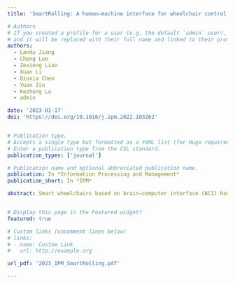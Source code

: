 ```yaml
---
title: 'SmartRolling: A human–machine interface for wheelchair control using EEG and smart sensing techniques'

# Authors
# If you created a profile for a user (e.g. the default `admin` user), write the username (folder name) here
# and it will be replaced with their full name and linked to their profile.
authors:
  - Landu Jiang
  - Cheng Luo
  - Zexiong Liao
  - Xuan Li
  - Qiuxia Chen
  - Yuan Jin
  - Kezhong Lu
  - admin

date: '2023-01-17'
doi: 'https://doi.org/10.1016/j.ipm.2022.103262'


# Publication type.
# Accepts a single type but formatted as a YAML list (for Hugo requirements).
# Enter a publication type from the CSL standard.
publication_types: ['journal']

# Publication name and optional abbreviated publication name.
publication: In *Information Processing and Management*
publication_short: In *IPM*

abstract: Smart wheelchairs based on brain–computer interface (BCI) have been widely utilized recently to address certain mobility problems for people with disability. In this paper, we present SmartRolling, an intuitive human–machine interaction approach for the direct control of robotic wheelchair that jointly leverages EEG signals and motion sensing techniques. Specifically, SmartRolling offers two wheelchair-actuation modes for users with different physical conditions: (1) head motion only — people who are severely disabled but able to do basic tasks using eyes and head, and (2) head and hands motion — in addition to type 1, people who can use functioning hands/arms for extra tasks. The system issues operation commands by recognizing different EEG patterns elicited by motor execution (ME) tasks including eye blink, jaw clench, and fist open/close, while at the same time estimates users’ steering intentions based on their facing direction by leveraging inertial measurements and computer vision techniques. The experiment results demonstrate that the proposed system is robust and effective to meets the individual’s needs and has great potential to promote better health.


# Display this page in the Featured widget?
featured: true

# Custom links (uncomment lines below)
# links:
# - name: Custom Link
#   url: http://example.org

url_pdf: '2023_IPM_SmartRolling.pdf'

---
```

